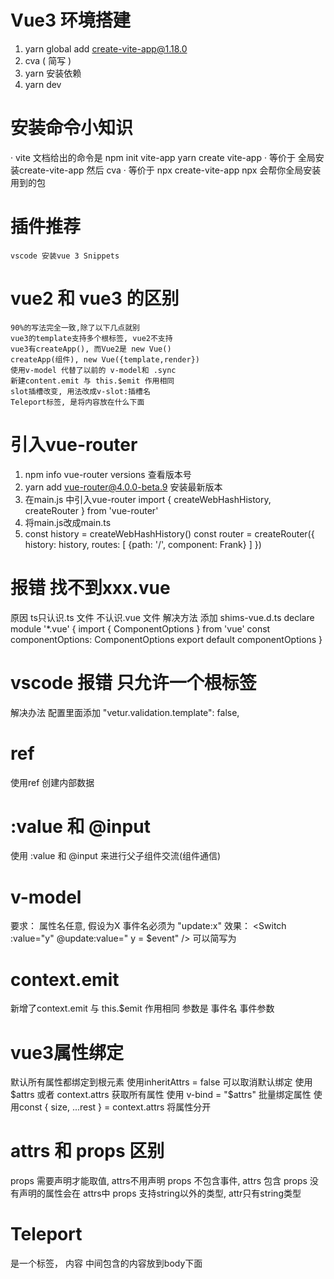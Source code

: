 # Vue3 环境搭建
1. yarn global add create-vite-app@1.18.0
2. cva ( 简写 )
3. yarn 安装依赖
4. yarn dev

# 安装命令小知识
· vite 文档给出的命令是 
    npm init vite-app <project-name>
    yarn create vite-app <project-name>
· 等价于
    全局安装create-vite-app
    然后 cva<project-name>
· 等价于
    npx create-vite-app <project-name>
    npx 会帮你全局安装用到的包

# 插件推荐
    vscode 安装vue 3 Snippets 

# vue2 和 vue3 的区别
    90%的写法完全一致,除了以下几点就别
    vue3的template支持多个根标签, vue2不支持
    vue3有createApp(), 而Vue2是 new Vue()
    createApp(组件), new Vue({template,render})
    使用v-model 代替了以前的 v-model和 .sync
    新建content.emit 与 this.$emit 作用相同
    slot插槽改变, 用法改成v-slot:插槽名
    Teleport标签, 是将内容放在什么下面

# 引入vue-router
1. npm info vue-router versions 查看版本号
2. yarn add vue-router@4.0.0-beta.9 安装最新版本
3. 在main.js 中引入vue-router import { createWebHashHistory, createRouter } from 'vue-router'
4. 将main.js改成main.ts
5. const history = createWebHashHistory()
    const router = createRouter({
        history: history,
        routes: [
            {path: '/', component: Frank}
        ]
    })

# 报错 找不到xxx.vue
原因 ts只认识.ts 文件 不认识.vue 文件
解决方法 
添加 shims-vue.d.ts 
declare module '*.vue' {
    import { ComponentOptions } from 'vue'
    const componentOptions: ComponentOptions
    export default componentOptions
}

# vscode 报错 只允许一个根标签
解决办法 配置里面添加  "vetur.validation.template": false, 

# ref
使用ref 创建内部数据

# :value 和 @input 
使用 :value 和 @input 来进行父子组件交流(组件通信)

# v-model
要求： 属性名任意, 假设为X 事件名必须为 "update:x" 
效果： <Switch :value="y" @update:value=" y = $event" /> 可以简写为 <Switch v-model:value="y"/>

# context.emit
新增了context.emit 与 this.$emit 作用相同 参数是 事件名 事件参数 

# vue3属性绑定
默认所有属性都绑定到根元素
使用inheritAttrs = false 可以取消默认绑定
使用$attrs 或者 context.attrs 获取所有属性
使用 v-bind = "$attrs" 批量绑定属性
使用const { size, ...rest } = context.attrs 将属性分开  

# attrs 和 props 区别
props 需要声明才能取值, attrs不用声明
props 不包含事件, attrs 包含
props 没有声明的属性会在 attrs中
props 支持string以外的类型, attr只有string类型

# Teleport 
是一个标签， <Teleport to="body">内容</Teleport> 中间包含的内容放到body下面